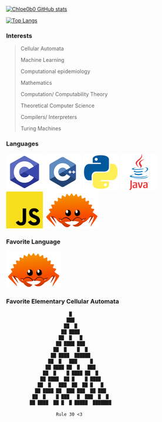 [![Chloe0b0 GitHub stats](https://github-readme-stats.vercel.app/api?username=Chloe0x0&show_icons=true&theme=tokyonight)](https://github.com/anuraghazra/github-readme-stats)

[![Top Langs](https://github-readme-stats.vercel.app/api/top-langs/?username=Chloe0x0&theme=tokyonight&layout=compact)](https://github.com/anuraghazra/github-readme-stats)

### Interests
> Cellular Automata
>
> Machine Learning
> 
> Computational epidemiology
>
> Mathematics
>
> Computation/ Computability Theory
>
> Theoretical Computer Science
>
> Compilers/ Interpreters
>
> Turing Machines

### Languages
![](https://github.com/chloe0b0/chloe0b0/blob/main/imgs/C.png)
![](https://github.com/chloe0b0/chloe0b0/blob/main/imgs/C++.png)
![](https://github.com/chloe0b0/chloe0b0/blob/main/imgs/Python.png)
![](https://github.com/chloe0b0/chloe0b0/blob/main/imgs/java.png)
![](https://github.com/chloe0b0/chloe0b0/blob/main/imgs/JS.png)
<img src="https://github.com/chloe0b0/chloe0b0/blob/main/imgs/Rust.png" width = 150 height = 100></img>

### Favorite Language
<img src="https://github.com/chloe0b0/chloe0b0/blob/main/imgs/Rust.png" width = 150 height = 100></img>

### Favorite Elementary Cellular Automata
                            █
                           ███
                          ██  █
                         ██ ████
                        ██  █   █
                       ██ ████ ███
                      ██  █    █  █
                     ██ ████  ██████
                    ██  █   ███     █
                   ██ ████ ██  █   ███
                  ██  █    █ ████ ██  █
                 ██ ████  ██ █    █ ████
                ██  █   ███  ██  ██ █   █
               ██ ████ ██  ███ ███  ██ ███
              ██  █    █ ███   █  ███  █  █
             ██ ████  ██ █  █ █████  ███████
             
                       Rule 30 <3 
